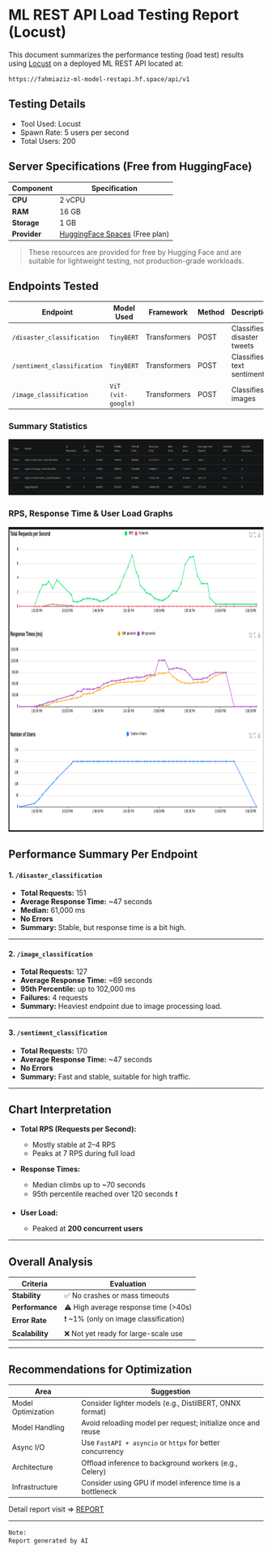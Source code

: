 # ML REST API Load Testing Report (Locust)

This document summarizes the performance testing (load test) results using [Locust](https://locust.io/) on a deployed ML REST API located at:
    
    https://fahmiaziz-ml-model-restapi.hf.space/api/v1
    
## Testing Details
- Tool Used: Locust
- Spawn Rate: 5 users per second
- Total Users: 200

##  Server Specifications (Free from HuggingFace)

| Component     | Specification                    |
|---------------|----------------------------------|
| **CPU**       | 2 vCPU                           |
| **RAM**       | 16 GB                            |
| **Storage**   | 1 GB                             |
| **Provider**  | [HuggingFace Spaces](https://huggingface.co/spaces) (Free plan) |

> These resources are provided for free by Hugging Face and are suitable for lightweight testing, not production-grade workloads.


## Endpoints Tested

| Endpoint                         | Model Used               | Framework     | Method | Description                    |
|----------------------------------|--------------------------|---------------|--------|--------------------------------|
| `/disaster_classification`       | `TinyBERT`               |  Transformers | POST   | Classifies disaster tweets     |
| `/sentiment_classification`      | `TinyBERT`               |  Transformers | POST   | Classifies text sentiment      |
| `/image_classification`          | `ViT (vit-google)`       |  Transformers | POST   | Classifies images              |


### Summary Statistics
<img src="asset/stats.png" alt="Locust Stats">

### RPS, Response Time & User Load Graphs
<img src="asset/charts.png" alt="Locust Charts" width="1000" height="600">


## Performance Summary Per Endpoint

#### 1. `/disaster_classification`
- **Total Requests:** 151
- **Average Response Time:** ~47 seconds
- **Median:** 61,000 ms
- **No Errors** 
- **Summary:** Stable, but response time is a bit high.

---

#### 2. `/image_classification`
- **Total Requests:** 127
- **Average Response Time:** ~69 seconds
- **95th Percentile:** up to 102,000 ms
- **Failures:** 4 requests 
- **Summary:** Heaviest endpoint due to image processing load.

---

#### 3. `/sentiment_classification`
- **Total Requests:** 170
- **Average Response Time:** ~47 seconds
- **No Errors** 
- **Summary:** Fast and stable, suitable for high traffic.

---

##  Chart Interpretation

- **Total RPS (Requests per Second):**
  - Mostly stable at 2–4 RPS
  - Peaks at 7 RPS during full load

- **Response Times:**
  - Median climbs up to ~70 seconds
  - 95th percentile reached over 120 seconds ❗

- **User Load:**
  - Peaked at **200 concurrent users**

---

## Overall Analysis

| Criteria        | Evaluation                            |
|----------------|----------------------------------------|
| **Stability**   | ✅ No crashes or mass timeouts         |
| **Performance** | ⚠️ High average response time (>40s)   |
| **Error Rate**  | ❗ ~1% (only on image classification)   |
| **Scalability** | ❌ Not yet ready for large-scale use   |

---

## Recommendations for Optimization

| Area               | Suggestion                                                                 |
|--------------------|----------------------------------------------------------------------------|
| Model Optimization | Consider lighter models (e.g., DistilBERT, ONNX format)                    |
| Model Handling     | Avoid reloading model per request; initialize once and reuse               |
| Async I/O          | Use `FastAPI + asyncio` or `httpx` for better concurrency                  |
| Architecture       | Offload inference to background workers (e.g., Celery)                     |
| Infrastructure     | Consider using GPU if model inference time is a bottleneck                 |


Detail report visit => [REPORT](report.html)


----
    Note:
    Report generated by AI